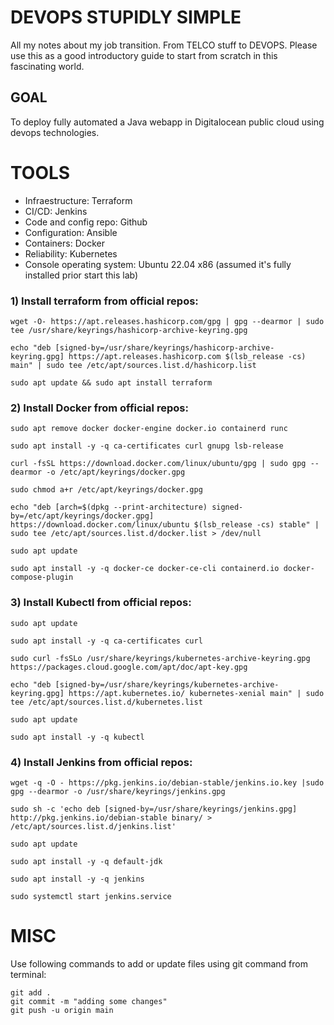 # DEVOPS STUPIDLY SIMPLE

All my notes about my job transition. From TELCO stuff to DEVOPS. Please use this as a good introductory guide to start from scratch in this fascinating world.

## GOAL
To deploy fully automated a Java webapp in Digitalocean public cloud using devops technologies.

# TOOLS
- Infraestructure: Terraform
- CI/CD: Jenkins
- Code and config repo: Github
- Configuration: Ansible
- Containers: Docker
- Reliability: Kubernetes
- Console operating system: Ubuntu 22.04 x86 (assumed it's fully installed prior start this lab)

### 1) Install terraform from official repos:

```
wget -O- https://apt.releases.hashicorp.com/gpg | gpg --dearmor | sudo tee /usr/share/keyrings/hashicorp-archive-keyring.gpg

echo "deb [signed-by=/usr/share/keyrings/hashicorp-archive-keyring.gpg] https://apt.releases.hashicorp.com $(lsb_release -cs) main" | sudo tee /etc/apt/sources.list.d/hashicorp.list

sudo apt update && sudo apt install terraform
```

### 2) Install Docker from official repos:

```
sudo apt remove docker docker-engine docker.io containerd runc

sudo apt install -y -q ca-certificates curl gnupg lsb-release

curl -fsSL https://download.docker.com/linux/ubuntu/gpg | sudo gpg --dearmor -o /etc/apt/keyrings/docker.gpg

sudo chmod a+r /etc/apt/keyrings/docker.gpg

echo "deb [arch=$(dpkg --print-architecture) signed-by=/etc/apt/keyrings/docker.gpg] https://download.docker.com/linux/ubuntu $(lsb_release -cs) stable" | sudo tee /etc/apt/sources.list.d/docker.list > /dev/null

sudo apt update

sudo apt install -y -q docker-ce docker-ce-cli containerd.io docker-compose-plugin
```

### 3) Install Kubectl from official repos:

```
sudo apt update

sudo apt install -y -q ca-certificates curl

sudo curl -fsSLo /usr/share/keyrings/kubernetes-archive-keyring.gpg https://packages.cloud.google.com/apt/doc/apt-key.gpg

echo "deb [signed-by=/usr/share/keyrings/kubernetes-archive-keyring.gpg] https://apt.kubernetes.io/ kubernetes-xenial main" | sudo tee /etc/apt/sources.list.d/kubernetes.list

sudo apt update

sudo apt install -y -q kubectl
```

### 4) Install Jenkins from official repos:

```
wget -q -O - https://pkg.jenkins.io/debian-stable/jenkins.io.key |sudo gpg --dearmor -o /usr/share/keyrings/jenkins.gpg

sudo sh -c 'echo deb [signed-by=/usr/share/keyrings/jenkins.gpg] http://pkg.jenkins.io/debian-stable binary/ > /etc/apt/sources.list.d/jenkins.list'

sudo apt update

sudo apt install -y -q default-jdk

sudo apt install -y -q jenkins

sudo systemctl start jenkins.service
```


# MISC

Use following commands to add or update files using git command from terminal:

```
git add .
git commit -m "adding some changes"
git push -u origin main
```
